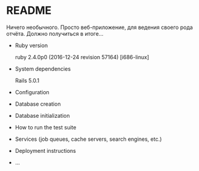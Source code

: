 # README

Ничего необычного. Просто веб-приложение, для ведения своего рода отчёта. Должно получиться в итоге...


* Ruby version

	ruby 2.4.0p0 (2016-12-24 revision 57164) [i686-linux]

* System dependencies

	Rails 5.0.1

* Configuration

* Database creation

* Database initialization

* How to run the test suite

* Services (job queues, cache servers, search engines, etc.)

* Deployment instructions

* ...
